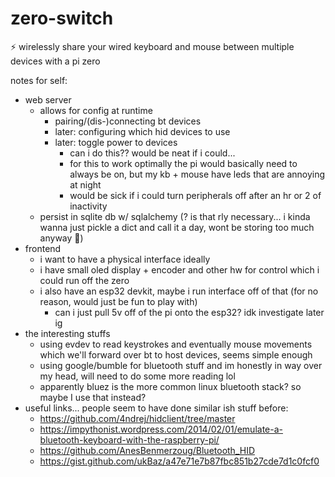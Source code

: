 # zero-switch
⚡ wirelessly share your wired keyboard and mouse between multiple devices with a pi zero

notes for self:
- web server 
    - allows for config at runtime
        - pairing/(dis-)connecting bt devices
        - later: configuring which hid devices to use
        - later: toggle power to devices
            - can i do this?? would be neat if i could...
            - for this to work optimally the pi would basically need to always be on, but my kb + mouse have leds that are annoying at night
            - would be sick if i could turn peripherals off after an hr or 2 of inactivity
    - persist in sqlite db w/ sqlalchemy (? is that rly necessary... i kinda wanna just pickle a dict and call it a day, wont be storing too much anyway 🙈)
- frontend
    - i want to have a physical interface ideally
    - i have small oled display + encoder and other hw for control which i could run off the zero
    - i also have an esp32 devkit, maybe i run interface off of that (for no reason, would just be fun to play with)
        - can i just pull 5v off of the pi onto the esp32? idk investigate later ig
- the interesting stuffs
    - using evdev to read keystrokes and eventually mouse movements which we'll forward over bt to host devices, seems simple enough
    - using google/bumble for bluetooth stuff and im honestly in way over my head, will need to do some more reading lol
    - apparently bluez is the more common linux bluetooth stack? so maybe I use that instead?
- useful links... people seem to have done similar ish stuff before:
    - https://github.com/4ndrej/hidclient/tree/master
    - https://impythonist.wordpress.com/2014/02/01/emulate-a-bluetooth-keyboard-with-the-raspberry-pi/
    - https://github.com/AnesBenmerzoug/Bluetooth_HID
    - https://gist.github.com/ukBaz/a47e71e7b87fbc851b27cde7d1c0fcf0